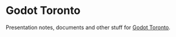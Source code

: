 # Godot Toronto
Presentation notes, documents and other stuff for [Godot Toronto](https://discord.gg/ZuJXnuJ). 
